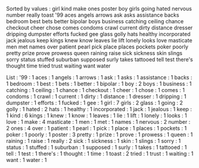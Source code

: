 Sorted by values :
girl kind make ones poster boy girls going hated nervous number really toast '99 aces angels arrows ask asks assistance backs bedroom best bets better bipolar boys business catching ceiling chance checkout cheer chose comes condoms crawl current dirty distance dresser dripping dumpster efforts fucked gee glass golly hats healthy incorporated jack jealous keep kings knew know leaves lie lift lonely looks love masticate men met names over patient pearl pick place places pockets poker poorly pretty prize prove prowess queen raining raise sick sickness skin slings sorry status stuffed suburban supposed surly takes tattooed tell test there's thought time tried trust waiting want water 

List :
'99 : 1
aces : 1
angels : 1
arrows : 1
ask : 1
asks : 1
assistance : 1
backs : 1
bedroom : 1
best : 1
bets : 1
better : 1
bipolar : 1
boy : 2
boys : 1
business : 1
catching : 1
ceiling : 1
chance : 1
checkout : 1
cheer : 1
chose : 1
comes : 1
condoms : 1
crawl : 1
current : 1
dirty : 1
distance : 1
dresser : 1
dripping : 1
dumpster : 1
efforts : 1
fucked : 1
gee : 1
girl : 7
girls : 2
glass : 1
going : 2
golly : 1
hated : 2
hats : 1
healthy : 1
incorporated : 1
jack : 1
jealous : 1
keep : 1
kind : 6
kings : 1
knew : 1
know : 1
leaves : 1
lie : 1
lift : 1
lonely : 1
looks : 1
love : 1
make : 4
masticate : 1
men : 1
met : 1
names : 1
nervous : 2
number : 2
ones : 4
over : 1
patient : 1
pearl : 1
pick : 1
place : 1
places : 1
pockets : 1
poker : 1
poorly : 1
poster : 3
pretty : 1
prize : 1
prove : 1
prowess : 1
queen : 1
raining : 1
raise : 1
really : 2
sick : 1
sickness : 1
skin : 1
slings : 1
sorry : 1
status : 1
stuffed : 1
suburban : 1
supposed : 1
surly : 1
takes : 1
tattooed : 1
tell : 1
test : 1
there's : 1
thought : 1
time : 1
toast : 2
tried : 1
trust : 1
waiting : 1
want : 1
water : 1
